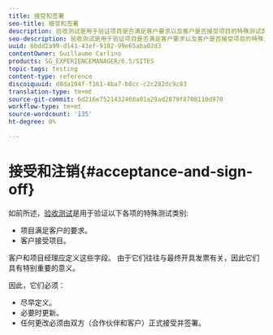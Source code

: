 ```yaml
---
title: 接受和签署
seo-title: 接受和签署
description: 验收测试是用于验证项目是否满足客户要求以及客户是否接受项目的特殊测试类别。
seo-description: 验收测试是用于验证项目是否满足客户要求以及客户是否接受项目的特殊测试类别。
uuid: 6bdd2a99-d141-43ef-9102-99e65aba02d3
contentOwner: Guillaume Carlino
products: SG_EXPERIENCEMANAGER/6.5/SITES
topic-tags: testing
content-type: reference
discoiquuid: d8da194f-f161-4ba7-b8cc-c2c282dc9c83
translation-type: tm+mt
source-git-commit: 6d216e7521432468a01a29ad2879f8708110d970
workflow-type: tm+mt
source-wordcount: '135'
ht-degree: 0%

---
```



# 接受和注销{#acceptance-and-sign-off}

如前所述，[验收测试](/help/sites-developing/planning.md)是用于验证以下各项的特殊测试类别:

* 项目满足客户的要求。
* 客户接受项目。

客户和项目经理应定义这些字段。 由于它们往往与最终开具发票有关，因此它们具有特别重要的意义。

因此，它们必须：

* 尽早定义。
* 必要时更新。
* 任何更改必须由双方（合作伙伴和客户）正式接受并签署。

